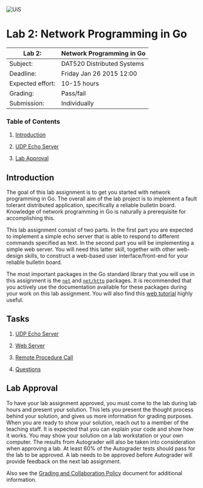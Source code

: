 ![UiS](http://www.ux.uis.no/~telea/uis-logo-en.png)

# Lab 2: Network Programming in Go

| Lab 2:				| Network Programming in Go				|
| -------------------- 	| ------------------------------------- |
| Subject: 				| DAT520 Distributed Systems 			|
| Deadline:				| Friday Jan 26 2015 12:00			|
| Expected effort:		| 10-15 hours			 				|
| Grading: 				| Pass/fail 							|
| Submission: 			| Individually							|

### Table of Contents

1. [Introduction](https://github.com/uis-dat520-s18/labs/blob/master/lab2/README.md#introduction)
2. [UDP Echo Server](https://github.com/uis-dat520-s18/labs/blob/master/lab2/README.md#udp-echo-server)

5. [Lab Approval](https://github.com/uis-dat520-s18/labs/blob/master/lab2/README.md#lab-approval)

## Introduction

The goal of this lab assignment is to get you started with network programming
in Go. The overall aim of the lab project is to implement a fault tolerant
distributed application, specifically a reliable bulletin board. Knowledge of
network programming in Go is naturally a prerequisite for accomplishing this.

This lab assignment consist of two parts. In the first part you are expected to
implement a simple echo server that is able to respond to different commands
specified as text. In the second part you will be implementing a simple web
server. You will need this latter skill, together with other web-design skills,
to construct a web-based user interface/front-end for your reliable bulletin
board.

The most important packages in the Go standard library that you will use in
this assignment is the [`net`](http://golang.org/pkg/net) and
[`net/http`](http://golang.org/pkg/net/http) packages. It is recommended that
you actively use the documentation available for these packages during your
work on this lab assignment. You will also find this [web
tutorial](https://golang.org/doc/articles/wiki/) highly useful.

## Tasks
1. [UDP Echo Server](https://github.com/uis-dat520-s18/labs/blob/master/lab2/uecho/README.md)

2. [Web Server](https://github.com/uis-dat520-s18/labs/blob/master/lab2/web/README.md)
3. [Remote Procedure Call](https://github.com/uis-dat520-s18/labs/blob/master/lab2/grpc/README.md)

4. [Questions](https://github.com/uis-dat520-s18/labs/blob/master/lab2/networking/README.md)

## Lab Approval

To have your lab assignment approved, you must come to the lab during lab hours
and present your solution. This lets you present the thought process behind
your solution, and gives us more information for grading purposes. When you are
ready to show your solution, reach out to a member of the teaching staff.  It
is expected that you can explain your code and show how it works. You may show
your solution on a lab workstation or your own computer. The results from
Autograder will also be taken into consideration when approving a lab. At least
60% of the Autograder tests should pass for the lab to be approved. A lab needs
to be approved before Autograder will provide feedback on the next lab
assignment.

Also see the [Grading and Collaboration
Policy](https://github.com/uis-dat520-s18/course-info/policy.md) document for
additional information.
